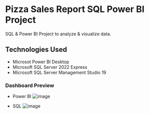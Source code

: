 # Pizza Sales Report SQL Power BI Project

SQL & Power BI Project to analyze & visualize data.

## Technologies Used

* Microsot Power BI Desktop
* Microsoft SQL Server 2022 Express
* Microsoft SQL Server Management Studio 19

### Dashboard Preview
* Power BI
![image](https://github.com/princedagar71/Pizza-Sales-Report-SQL-Power-BI-Project-/assets/34060348/b6e6cfe2-fa9c-4333-8322-34e298685bbb)

* SQL
![image](https://github.com/princedagar71/Pizza-Sales-Report-SQL-Power-BI-Project-/assets/34060348/51fd98a2-e523-4455-ba81-f3ce4ea067d9)


